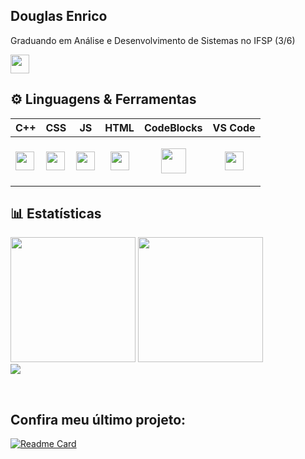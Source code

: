 ## Douglas Enrico


 Graduando em Análise e Desenvolvimento de Sistemas no IFSP (3/6)

[<img src="https://upload.wikimedia.org/wikipedia/commons/2/2e/Gmail_2020.png" width="30px" />](https://mail.google.com/mail/u/0/?fs=1&to=delbing4768@gmail.com)


## ⚙️ Linguagens & Ferramentas
| C++ | CSS | JS | HTML | CodeBlocks | VS Code |
|-----|-----|----|------|------------|---------|
| <img src="https://upload.wikimedia.org/wikipedia/commons/3/32/C%2B%2B_logo.png" width="30px"/> | <img src="https://cdn.jsdelivr.net/gh/devicons/devicon@latest/icons/css3/css3-original.svg" width="30px"/> | <img src="https://cdn.jsdelivr.net/gh/devicons/devicon@latest/icons/javascript/javascript-original.svg" width="30px"/> | <p align = "center"> <img src="https://cdn.jsdelivr.net/gh/devicons/devicon@latest/icons/html5/html5-original.svg" width="30px"/> </p> | <p align="center"> <img src="https://img.icons8.com/color/512/code-blocks.png" width="40px"/> </p> | <p align="center"> <img src="https://upload.wikimedia.org/wikipedia/commons/thumb/9/9a/Visual_Studio_Code_1.35_icon.svg/2048px-Visual_Studio_Code_1.35_icon.svg.png" width="30px"/> </p> |

## 📊 Estatísticas

<img src="https://github-readme-stats.vercel.app/api?username=DenricoL&theme=chartreuse-dark&icons=true&border_color=32CD32" Height = "200px " /> <img src="https://github-readme-stats.vercel.app/api/top-langs/?username=DenricoL&layout=donut&theme=chartreuse-dark&border_color=32CD32" Height = "200px" />
<br>
![](https://komarev.com/ghpvc/?username=DenricoL&color=006400)

<br>

## Confira meu último projeto:

[![Readme Card](https://github-readme-stats.vercel.app/api/pin/?username=DenricoL&repo=Site_do_Flu&border_color=F0F8FF&title_color=008000&bg_color=000000&text_color=F0F8FF&icon_color=FF0000)](https://github.com/DenricoL/Site_do_Flu) 



<!--
**DenricoL/denricol** is a ✨ _special_ ✨ repository because its `README.md` (this file) appears on your GitHub profile.

Here are some ideas to get you started:

- 🔭 I’m currently working on ...
- 🌱 I’m currently learning ...
- 👯 I’m looking to collaborate on ...
- 🤔 I’m looking for help with ...
- 💬 Ask me about ...
- 📫 How to reach me: ...
- 😄 Pronouns: ...
- ⚡ Fun fact: ...

## ⌨️ Linguagens
| C++ | CSS | JS | HTML |
|-----|----|----|------|
| <img src="https://upload.wikimedia.org/wikipedia/commons/3/32/C%2B%2B_logo.png" width="30px"/> | <img src="https://cdn.jsdelivr.net/gh/devicons/devicon@latest/icons/css3/css3-original.svg" width="30px"/> | <img src="https://cdn.jsdelivr.net/gh/devicons/devicon@latest/icons/javascript/javascript-original.svg" width="30px"/> | <p align = "center"> <img src="https://cdn.jsdelivr.net/gh/devicons/devicon@latest/icons/html5/html5-original.svg" width="30px"/> </p> |

<img src= "https://upload.wikimedia.org/wikipedia/commons/9/9c/BANDEIRA_FLU.png" width = 200px />


## 🤖 Ferramentas 
| CodeBlocks | VS Code |
|------------|---------|
| <p align="center"> <img src="https://img.icons8.com/color/512/code-blocks.png" width="30px"/> </p> | <p align="center"> <img src="https://upload.wikimedia.org/wikipedia/commons/thumb/9/9a/Visual_Studio_Code_1.35_icon.svg/2048px-Visual_Studio_Code_1.35_icon.svg.png" width="30px"/> </p> |
-->
